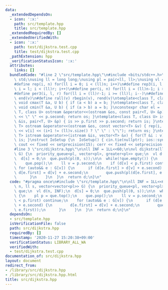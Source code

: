 ```yaml
---
data:
  _extendedDependsOn:
  - icon: ':x:'
    path: src/template.hpp
    title: src/template.hpp
  _extendedRequiredBy: []
  _extendedVerifiedWith:
  - icon: ':x:'
    path: test/dijkstra.test.cpp
    title: test/dijkstra.test.cpp
  _pathExtension: hpp
  _verificationStatusIcon: ':x:'
  attributes:
    links: []
  bundledCode: "#line 2 \"src/template.hpp\"\n#include <bits/stdc++.h>\nusing namespace\
    \ std;\nusing ll = long long;\nusing pl = pair<ll, ll>;\nusing vl = vector<ll>;\n\
    #define rep(i, n) for(ll i = 0; i < (ll)n; i++)\n#define rep3(i, l, r) for(ll\
    \ i = l; i < (ll)r; i++)\n#define per(i, n) for(ll i = (ll)n-1; i >= 0; i--)\n\
    #define per3(i, l, r) for(ll i = (ll)r-1; i >= (ll)l; i--)\n#define all(v) begin(v),\
    \ end(v)\n#define rall(v) rbegin(v), rend(v)\ntemplate<class T, class U> inline\
    \ void cmax(T &a, U b) { if (a < b) a = b; }\ntemplate<class T, class U> inline\
    \ void cmin(T &a, U b) { if (a > b) a = b; }\nconstexpr char el = '\\n';\ntemplate<class\
    \ T, class U> ostream &operator<<(ostream &os, const pair<T, U> &p) { os << p.first\
    \ << \" \" << p.second; return os; }\ntemplate<class T, class U> istream &operator>>(istream\
    \ &is, pair<T, U> &p) { is >> p.first >> p.second; return is; }\ntemplate<class\
    \ T> ostream &operator<<(ostream &os, const vector<T> &v) { rep(i, v.size()) os\
    \ << v[i] << (i+1 != (ll)v.size() ? \" \" : \"\"); return os; }\ntemplate<class\
    \ T> istream &operator>>(istream &is, vector<T> &v) { for(T &i : v) is >> i; return\
    \ is; }\nstruct IoSetup {\n  IoSetup() { cin.tie(nullptr); ios::sync_with_stdio(false);\
    \ cout << fixed << setprecision(15); cerr << fixed << setprecision(15); }\n} io_setup;\n\
    #line 3 \"src/dijkstra.hpp\"\n\nll INF = 1LL<<60;\n\nvl dijkstra(ll n, ll s, vector<vector<pl>>\
    \ G) {\n  priority_queue<pl, vector<pl>, greater<pl>> que;\n  vl d(n, INF);\n\
    \  d[s] = 0;\n  que.push(pl(0, s));\n\n  while(!que.empty()) {\n    pl p = que.top();\n\
    \    que.pop();\n    ll v = p.second;\n    if (d[v] < p.first) continue;\n   \
    \ for (auto&& e : G[v]) {\n      if (d[e.first] > d[v] + e.second) {\n       \
    \ d[e.first] = d[v] + e.second;\n        que.push(pl(d[e.first], e.first));\n\
    \      }\n    }\n  }\n  return d;\n}\n"
  code: "#pragma once\n#include \"src/template.hpp\"\n\nll INF = 1LL<<60;\n\nvl dijkstra(ll\
    \ n, ll s, vector<vector<pl>> G) {\n  priority_queue<pl, vector<pl>, greater<pl>>\
    \ que;\n  vl d(n, INF);\n  d[s] = 0;\n  que.push(pl(0, s));\n\n  while(!que.empty())\
    \ {\n    pl p = que.top();\n    que.pop();\n    ll v = p.second;\n    if (d[v]\
    \ < p.first) continue;\n    for (auto&& e : G[v]) {\n      if (d[e.first] > d[v]\
    \ + e.second) {\n        d[e.first] = d[v] + e.second;\n        que.push(pl(d[e.first],\
    \ e.first));\n      }\n    }\n  }\n  return d;\n}\n"
  dependsOn:
  - src/template.hpp
  isVerificationFile: false
  path: src/dijkstra.hpp
  requiredBy: []
  timestamp: '2020-11-27 15:20:38+09:00'
  verificationStatus: LIBRARY_ALL_WA
  verifiedWith:
  - test/dijkstra.test.cpp
documentation_of: src/dijkstra.hpp
layout: document
redirect_from:
- /library/src/dijkstra.hpp
- /library/src/dijkstra.hpp.html
title: src/dijkstra.hpp
---
```


